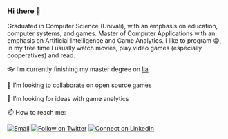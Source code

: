 ### Hi there 👋

Graduated in Computer Science (Univali), with an emphasis on education, computer systems, and games. Master of Computer Applications with an emphasis on Artificial Intelligence and Game Analytics. I like to program 😁, in my free time I usually watch movies, play video games (especially cooperatives) and read.

👓 I’m currently finishing my master degree on [lia](https://github.com/lia-univali)

👯 I’m looking to collaborate on open source games

🤔 I’m looking for ideas with game analytics

📫 How to reach me:

[![Email](https://img.shields.io/badge/Gmail-2c3e50.svg?style=flat-square&logo=gmail&logoColor=white&labelColor=e74c3c)](mailto:ali.steffens@gmail.com)
[![Follow on Twitter](https://img.shields.io/badge/Twitter-2c3e50.svg?style=flat-square&logo=twitter&logoColor=white&labelColor=1DA1F2)](https://twitter.com/AlissonSteffens)
[![Connect on LinkedIn](https://img.shields.io/badge/LinkedIn-2c3e50.svg?style=flat-square&logo=linkedin&logoColor=white&labelColor=0077B5)](https://www.linkedin.com/in/alisson-s-92b58a88/)
